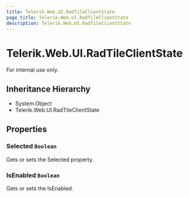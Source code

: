 ```yaml
---
title: Telerik.Web.UI.RadTileClientState
page_title: Telerik.Web.UI.RadTileClientState
description: Telerik.Web.UI.RadTileClientState
---
```


# Telerik.Web.UI.RadTileClientState

For internal use only.

## Inheritance Hierarchy

* System.Object
* Telerik.Web.UI.RadTileClientState

## Properties

###  Selected `Boolean`

Gets or sets the Selected property.

###  IsEnabled `Boolean`

Gets or sets the IsEnabled.

